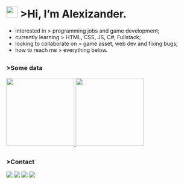# <a href="https://pt.wikipedia.org/wiki/Matrix"><span title="it's barely visible, but that's that matrix code rain."><img height="30cm" src="https://valanm.github.io/example/img/about/matrix.gif"></span></a> >Hi, I’m <span title="they call me Gabriel Santos despite me not liking this name.">Alexizander.</span> 
- interested in > <span title="broke, need money">programming jobs and game development;</span>
- currently learning > <span title="for now struggling with all">HTML, CSS, JS, C#, Fullstack;</span>
- looking to collaborate on > game asset, web dev and <span title="i can help you!">fixing bugs;</span>
- how to reach me > everything below.
##
### >Some data
<div>
  <a href="https://github.com/Alexizander/">
  <span title="see? i'm not that bad!">
  <img height="180cm" src="https://github-readme-stats.vercel.app/api?username=alexizander&show_icons=true&theme=radical">
  </span>
  </a>
  <a href="https://github.com/Alexizander?tab=repositories">
  <span title="i can speak 'em all!">
  <img height="180cm" src="https://github-readme-stats.vercel.app/api/top-langs/?username=alexizander&show_icons=true&theme=synthwave">
  </span>
  </a>
<!---
Alexizander/Alexizander is a common repository because it is duh.
You can' click the Preview link to take a look at your changes.
listen to Kalaganozhaka on Spotify
--->

  ##
  ### >Contact <a href="#"><img height="3cm" src="https://user-images.githubusercontent.com/71057756/147914812-c8e319ae-0367-478a-9389-96817c0d3a42.gif"></a>

  <div>
  <a href="https://twitter.com/dalexizandra"><img src="https://img.shields.io/badge/Twitter-1DA1F2?style=for-the-badge&logo=twitter&logoColor=white"></a>
  <a href="https://www.youtube.com/channel/UCOdXRQy1qN0KZ9hgmDYI1eA"><img src="https://img.shields.io/badge/YouTube-FF0000?style=for-the-badge&logo=youtube&logoColor=white"></a>
  <a href="https://www.instagram.com/dalexizander/"><img src="https://img.shields.io/badge/Instagram-E4405F?style=for-the-badge&logo=instagram&logoColor=white"></a>
  <a href="https://www.reddit.com/user/AlexizandersProtokol"><img src="https://img.shields.io/badge/Reddit-FF4500?style=for-the-badge&logo=reddit&logoColor=white"></a>
  </div>
